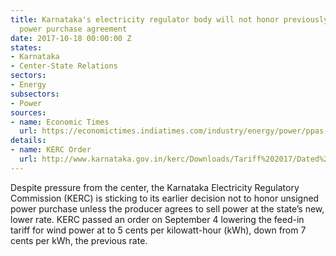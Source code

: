 ```yaml
---
title: Karnataka's electricity regulator body will not honor previously agreed upon
  power purchase agreement
date: 2017-10-18 00:00:00 Z
states:
- Karnataka
- Center-State Relations
sectors:
- Energy
subsectors:
- Power
sources:
- name: Economic Times
  url: https://economictimes.indiatimes.com/industry/energy/power/ppas-for-wind-power-will-be-cleared-at-new-rates-kerc/articleshow/61095159.cms
details:
- name: KERC Order
  url: http://www.karnataka.gov.in/kerc/Downloads/Tariff%202017/Dated%2004.09.2917-Wind%20Tariff%20Order-DT_MA.pdf
---
```


Despite pressure from the center, the Karnataka Electricity Regulatory Commission (KERC) is sticking to its earlier decision not to honor unsigned power purchase unless the producer agrees to sell power at the state’s new, lower rate. KERC passed an order on September 4 lowering the feed-in tariff for wind power at to 5 cents per kilowatt-hour (kWh), down from 7 cents per kWh, the previous rate. 
